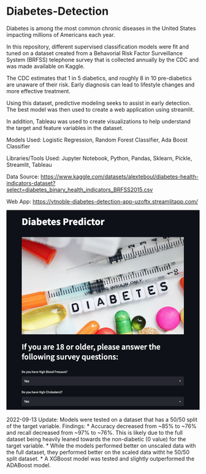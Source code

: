 # Diabetes-Detection

Diabetes is among the most common chronic diseases in the United States impacting millions of Americans each year.

In this repository, different supervised classification models were fit and tuned on a dataset created from a Behavorial Risk Factor Surveillance System (BRFSS) telephone survey that is collected annually by the CDC and was made available on Kaggle. 

The CDC estimates that 1 in 5 diabetics, and roughly 8 in 10 pre-diabetics are unaware of their risk. Early diagnosis can lead to lifestyle changes and more effective treatment. 

Using this dataset, predictive modeling seeks to assist in early detection. The best model was then used to create a web application using streamlit.

In addition, Tableau was used to create visualizations to help understand the target and feature variables in the dataset.

Models Used: Logistic Regression, Random Forest Classifier, Ada Boost Classifier

Libraries/Tools Used: Jupyter Notebook, Python, Pandas, Sklearn, Pickle, Streamlit, Tableau

Data Source: https://www.kaggle.com/datasets/alexteboul/diabetes-health-indicators-dataset?select=diabetes_binary_health_indicators_BRFSS2015.csv

Web App: https://vtnoble-diabetes-detection-app-uzoftx.streamlitapp.com/

![Web App Preview](app_screenshot.png?raw=true "Web App Preview")

2022-09-13 Update: Models were tested on a dataset that has a 50/50 split of the target variable.
    Findings:
        * Accuracy decreased from ~85% to ~76% and recall decreased from ~97% to ~76%. This is likely due to the full dataset being heavily leaned towards the non-diabetic (0 value) for the target variable.
        * While the models performed better on unscaled data with the full dataset, they performed better on the scaled data witht he 50/50 split dataset.
        * A XGBoost model was tested and slightly outperformed the ADABoost model.